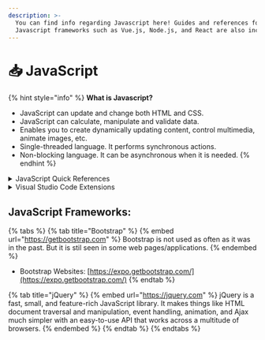 ```yaml
---
description: >-
  You can find info regarding Javascript here! Guides and references for other
  Javascript frameworks such as Vue.js, Node.js, and React are also included!
---
```


# 📥 JavaScript

{% hint style="info" %}
**What is Javascript?**

* JavaScript can update and change both HTML and CSS.
* JavaScript can calculate, manipulate and validate data.
* Enables you to create dynamically updating content, control multimedia, animate images, etc.
* Single-threaded language. It performs synchronous actions.
* Non-blocking language. It can be asynchronous when it is needed.
{% endhint %}



<details>

<summary>JavaScript Quick References</summary>

* Clean Code for JS: [https://github.com/ryanmcdermott/clean-code-javascript](https://github.com/ryanmcdermott/clean-code-javascript)
* JS Key Codes: [https://www.cambiaresearch.com/articles/15/javascript-char-codes-key-codes](https://www.cambiaresearch.com/articles/15/javascript-char-codes-key-codes)
* JS Events: [https://developer.mozilla.org/en-US/docs/Web/Events](https://developer.mozilla.org/en-US/docs/Web/Events)
* JS Array Explorer: [https://sdras.github.io/array-explorer/](https://sdras.github.io/array-explorer/)
* JS Object Explorer: [https://objectexplorer.netlify.app](https://objectexplorer.netlify.app)
* Type Coercion Table: [https://dorey.github.io/JavaScript-Equality-Table/](https://dorey.github.io/JavaScript-Equality-Table/)

</details>

<details>

<summary>Visual Studio Code Extensions</summary>

* Javascript ES6 Snippets: [https://marketplace.visualstudio.com/items?itemName=xabikos.JavaScriptSnippets](https://marketplace.visualstudio.com/items?itemName=xabikos.JavaScriptSnippets)
* ES7+ React Snippets: [https://marketplace.visualstudio.com/items?itemName=dsznajder.es7-react-js-snippets](https://marketplace.visualstudio.com/items?itemName=dsznajder.es7-react-js-snippets)

</details>

## JavaScript Frameworks:

{% tabs %}
{% tab title="Bootstrap" %}
{% embed url="https://getbootstrap.com" %}
Bootstrap is not used as often as it was in the past. But it is stil seen in some web pages/applications.
{% endembed %}

* Bootstrap Websites: [https://expo.getbootstrap.com/](https://expo.getbootstrap.com/)
{% endtab %}

{% tab title="jQuery" %}
{% embed url="https://jquery.com" %}
jQuery is a fast, small, and feature-rich JavaScript library. It makes things like HTML document traversal and manipulation, event handling, animation, and Ajax much simpler with an easy-to-use API that works across a multitude of browsers.
{% endembed %}
{% endtab %}
{% endtabs %}

